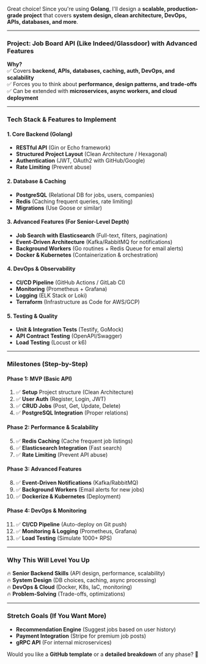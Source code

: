 Great choice! Since you're using **Golang**, I'll design a **scalable, production-grade project** that covers **system design, clean architecture, DevOps, APIs, databases, and more**.  

---

### **Project: Job Board API (Like Indeed/Glassdoor) with Advanced Features**  
**Why?**  
✅ Covers **backend, APIs, databases, caching, auth, DevOps, and scalability**  
✅ Forces you to think about **performance, design patterns, and trade-offs**  
✅ Can be extended with **microservices, async workers, and cloud deployment**  

---

### **Tech Stack & Features to Implement**  

#### **1. Core Backend (Golang)**
- **RESTful API** (Gin or Echo framework)  
- **Structured Project Layout** (Clean Architecture / Hexagonal)  
- **Authentication** (JWT, OAuth2 with GitHub/Google)  
- **Rate Limiting** (Prevent abuse)  

#### **2. Database & Caching**
- **PostgreSQL** (Relational DB for jobs, users, companies)  
- **Redis** (Caching frequent queries, rate limiting)  
- **Migrations** (Use Goose or similar)  

#### **3. Advanced Features (For Senior-Level Depth)**
- **Job Search with Elasticsearch** (Full-text, filters, pagination)  
- **Event-Driven Architecture** (Kafka/RabbitMQ for notifications)  
- **Background Workers** (Go routines + Redis Queue for email alerts)  
- **Docker & Kubernetes** (Containerization & orchestration)  

#### **4. DevOps & Observability**
- **CI/CD Pipeline** (GitHub Actions / GitLab CI)  
- **Monitoring** (Prometheus + Grafana)  
- **Logging** (ELK Stack or Loki)  
- **Terraform** (Infrastructure as Code for AWS/GCP)  

#### **5. Testing & Quality**
- **Unit & Integration Tests** (Testify, GoMock)  
- **API Contract Testing** (OpenAPI/Swagger)  
- **Load Testing** (Locust or k6)  

---

### **Milestones (Step-by-Step)**  

#### **Phase 1: MVP (Basic API)**
1. ✅ **Setup** Project structure (Clean Architecture)  
2. ✅ **User Auth** (Register, Login, JWT)  
3. ✅ **CRUD Jobs** (Post, Get, Update, Delete)  
4. ✅ **PostgreSQL Integration** (Proper relations)  

#### **Phase 2: Performance & Scalability**
5. ✅ **Redis Caching** (Cache frequent job listings)  
6. ✅ **Elasticsearch Integration** (Fast search)  
7. ✅ **Rate Limiting** (Prevent API abuse)  

#### **Phase 3: Advanced Features**
8. ✅ **Event-Driven Notifications** (Kafka/RabbitMQ)  
9. ✅ **Background Workers** (Email alerts for new jobs)  
10. ✅ **Dockerize & Kubernetes** (Deployment)  

#### **Phase 4: DevOps & Monitoring**
11. ✅ **CI/CD Pipeline** (Auto-deploy on Git push)  
12. ✅ **Monitoring & Logging** (Prometheus, Grafana)  
13. ✅ **Load Testing** (Simulate 1000+ RPS)  

---

### **Why This Will Level You Up**  
🔥 **Senior Backend Skills** (API design, performance, scalability)  
🔥 **System Design** (DB choices, caching, async processing)  
🔥 **DevOps & Cloud** (Docker, K8s, IaC, monitoring)  
🔥 **Problem-Solving** (Trade-offs, optimizations)  

---

### **Stretch Goals (If You Want More)**
- **Recommendation Engine** (Suggest jobs based on user history)  
- **Payment Integration** (Stripe for premium job posts)  
- **gRPC API** (For internal microservices)  

Would you like a **GitHub template** or a **detailed breakdown** of any phase? 🚀